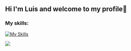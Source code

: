 ## Hi I'm Luis and welcome to my profile👋

### My skills: 

[![My Skills](https://skillicons.dev/icons?i=js,html,css,git,github)](https://skillicons.dev)
<br/>

![](http://github-profile-summary-cards.vercel.app/api/cards/profile-details?username={username}&theme={github_dark})
